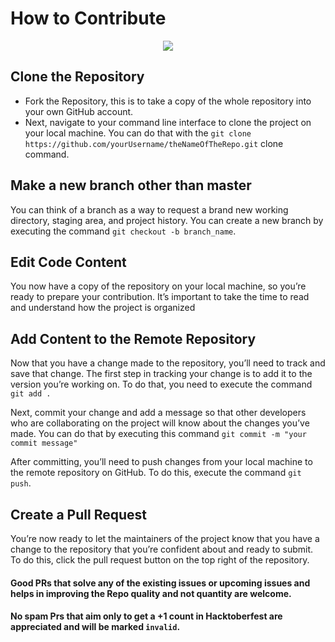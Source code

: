 # How to Contribute 

<div style="text-align:center; width:100%">
<img  src="https://github.com/Ishaan28malik/Get-Dev-Resources/blob/main/src/assets/Git-octo.gif" />
</div>

## Clone the Repository
 - Fork the Repository, this is to take a copy of the whole repository into your own GitHub account.
 - Next, navigate to your command line interface to clone the project on your local machine. 
   You can do that with the `git clone https://github.com/yourUsername/theNameOfTheRepo.git` clone command.
 
## Make a new branch other than master 
   You can think of a branch as a way to request a brand new working directory, staging area, and project history. You can create a new branch by executing the command
   `git checkout -b branch_name`.

## Edit Code Content
   You now have a copy of the repository on your local machine, so you’re ready to prepare your contribution. 
   It’s important to take the time to read and understand how the project is organized 

## Add Content to the Remote Repository
   Now that you have a change made to the repository, you’ll need to track and save that change. The first step in tracking your change is to add it to the version you’re working on. 
   To do that, you need to execute the command `git add .` 
   
   
   Next, commit your change and add a message so that other developers who are collaborating on the project will know about the changes you’ve made.
   You can do that by executing this command  `git commit -m "your commit message"` 


   After committing, you’ll need to push changes from your local machine to the remote repository on GitHub. 
   To do this, execute the command `git push`.
   
## Create a Pull Request
   You’re now ready to let the maintainers of the project know that you have a change to the repository that you’re confident about and ready to submit. 
   To do this, click the pull request button on the top right of the repository.

#### Good PRs that solve any of the existing issues or upcoming issues and helps in improving the Repo quality and not quantity are welcome.
#### No spam Prs that aim only to get a +1 count in Hacktoberfest are appreciated and will be marked `invalid`.



